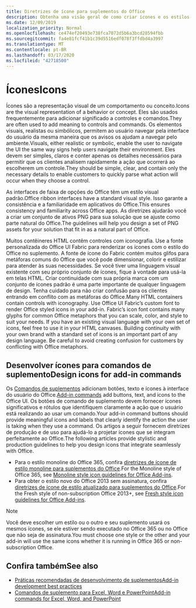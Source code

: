 ```yaml
---
title: Diretrizes de ícone para suplementos do Office
description: Obtenha uma visão geral de como criar ícones e os estilos de design novos e monolinhas para comandos de suplemento.
ms.date: 12/09/2019
localization_priority: Normal
ms.openlocfilehash: ce474ef20493e738fca7072d5b6a3bcd28594fbb
ms.sourcegitcommit: fa4e81fcf41b1c39d5516edf078f3ffdbd4a3997
ms.translationtype: MT
ms.contentlocale: pt-BR
ms.lasthandoff: 03/17/2020
ms.locfileid: "42718500"
---
```

# <a name="icons"></a><span data-ttu-id="9277e-103">Ícones</span><span class="sxs-lookup"><span data-stu-id="9277e-103">Icons</span></span>

<span data-ttu-id="9277e-104">Ícones são a representação visual de um comportamento ou conceito.</span><span class="sxs-lookup"><span data-stu-id="9277e-104">Icons are the visual representation of a behavior or concept.</span></span> <span data-ttu-id="9277e-105">Eles são usados frequentemente para adicionar significado a controles e comandos.</span><span class="sxs-lookup"><span data-stu-id="9277e-105">They are often used to add meaning to controls and commands.</span></span> <span data-ttu-id="9277e-106">Os elementos visuais, realistas ou simbólicos, permitem ao usuário navegar pela interface do usuário da mesma maneira que os avisos os ajudam a navegar pelo ambiente.</span><span class="sxs-lookup"><span data-stu-id="9277e-106">Visuals, either realistic or symbolic, enable the user to navigate the UI the same way signs help users navigate their environment.</span></span> <span data-ttu-id="9277e-107">Eles devem ser simples, claros e conter apenas os detalhes necessários para permitir que os clientes analisem rapidamente a ação que ocorrerá ao escolherem um controle.</span><span class="sxs-lookup"><span data-stu-id="9277e-107">They should be simple, clear, and contain only the necessary details to enable customers to quickly parse what action will occur when they choose a control.</span></span>

<span data-ttu-id="9277e-108">As interfaces de faixa de opções do Office têm um estilo visual padrão.</span><span class="sxs-lookup"><span data-stu-id="9277e-108">Office ribbon interfaces have a standard visual style.</span></span> <span data-ttu-id="9277e-109">Isso garante a consistência e a familiaridade em aplicativos do Office.</span><span class="sxs-lookup"><span data-stu-id="9277e-109">This ensures consistency and familiarity across Office apps.</span></span> <span data-ttu-id="9277e-110">As diretrizes ajudarão você a criar um conjunto de ativos PNG para sua solução que se ajuste como parte natural do Office.</span><span class="sxs-lookup"><span data-stu-id="9277e-110">The guidelines will help you design a set of PNG assets for your solution that fit in as a natural part of Office.</span></span>

<span data-ttu-id="9277e-p103">Muitos contêineres HTML contêm controles com iconografia. Use a fonte personalizada do Office UI Fabric para renderizar os ícones com o estilo do Office no suplemento. A fonte de ícone do Fabric contém muitos glifos para metáforas comuns do Office que você pode dimensionar, colorir e estilizar para atender às suas necessidades. Se você tiver uma linguagem visual existente com seu próprio conjunto de ícones, fique à vontade para usá-la em telas HTML. Criar continuidade com sua própria marca com um conjunto de ícones padrão é uma parte importante de qualquer linguagem de design. Tenha cuidado para não criar confusão para os clientes entrando em conflito com as metáforas do Office.</span><span class="sxs-lookup"><span data-stu-id="9277e-p103">Many HTML containers contain controls with iconography. Use Office UI Fabric’s custom font to render Office styled icons in your add-in. Fabric’s icon font contains many glyphs for common Office metaphors that you can scale, color, and style to suit your needs. If you have an existing visual language with your own set of icons, feel free to use it in your HTML canvases. Building continuity with your own brand with a standard set of icons is an important part of any design language. Be careful to avoid creating confusion for customers by conflicting with Office metaphors.</span></span>

## <a name="design-icons-for-add-in-commands"></a><span data-ttu-id="9277e-117">Desenvolver ícones para comandos de suplemento</span><span class="sxs-lookup"><span data-stu-id="9277e-117">Design icons for add-in commands</span></span>

<span data-ttu-id="9277e-118">Os [Comandos de suplementos](add-in-commands.md) adicionam botões, texto e ícones à interface do usuário do Office.</span><span class="sxs-lookup"><span data-stu-id="9277e-118">[Add-in commands](add-in-commands.md) add buttons, text, and icons to the Office UI.</span></span> <span data-ttu-id="9277e-119">Os botões de comando de suplemento devem fornecer ícones significativos e rótulos que identifiquem claramente a ação que o usuário está realizando ao usar um comando.</span><span class="sxs-lookup"><span data-stu-id="9277e-119">Your add-in command buttons should provide meaningful icons and labels that clearly identify the action the user is taking when they use a command.</span></span> <span data-ttu-id="9277e-120">Os artigos a seguir fornecem diretrizes de produção e de uso para ajudá-lo a projetar ícones que se integram perfeitamente ao Office.</span><span class="sxs-lookup"><span data-stu-id="9277e-120">The following articles provide stylistic and production guidelines to help you design icons that integrate seamlessly with Office.</span></span>

- <span data-ttu-id="9277e-121">Para o estilo monoline do Office 365, confira [diretrizes de ícone de estilo monoline para suplementos do Office](add-in-icons-monoline.md).</span><span class="sxs-lookup"><span data-stu-id="9277e-121">For the Monoline style of Office 365, see [Monoline style icon guidelines for Office Add-ins](add-in-icons-monoline.md).</span></span>
- <span data-ttu-id="9277e-122">Para obter o estilo novo do Office 2013 sem assinatura, confira [diretrizes de ícone de estilo atualizado para suplementos do Office](add-in-icons-fresh.md).</span><span class="sxs-lookup"><span data-stu-id="9277e-122">For the Fresh style of non-subscription Office 2013+, see [Fresh style icon guidelines for Office Add-ins](add-in-icons-fresh.md).</span></span>

> [!NOTE]
> <span data-ttu-id="9277e-123">Você deve escolher um estilo ou o outro e seu suplemento usará os mesmos ícones, se ele estiver sendo executado no Office 365 ou no Office que não seja de assinatura.</span><span class="sxs-lookup"><span data-stu-id="9277e-123">You must choose one style or the other and your add-in will use the same icons whether it is running in Office 365 or non-subscription Office.</span></span>

## <a name="see-also"></a><span data-ttu-id="9277e-124">Confira também</span><span class="sxs-lookup"><span data-stu-id="9277e-124">See also</span></span>

- [<span data-ttu-id="9277e-125">Práticas recomendadas de desenvolvimento de suplementos</span><span class="sxs-lookup"><span data-stu-id="9277e-125">Add-in development best practices</span></span>](../concepts/add-in-development-best-practices.md)
- [<span data-ttu-id="9277e-126">Comandos de suplemento para Excel, Word e PowerPoint</span><span class="sxs-lookup"><span data-stu-id="9277e-126">Add-in commands for Excel, Word, and PowerPoint</span></span>](../design/add-in-commands.md)
